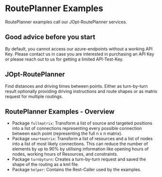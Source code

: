 # RoutePlanner Examples

RoutePlanner examples call our JOpt-RoutePlanner services.

## Good advice before you start
By default, you cannot access our azure-endpoints without a working API Key. Please contact us in case you are interested in purchasing an API Key or please reach out to us for getting a limited API-Test-Key.

## JOpt-RoutePlanner
Find distances and driving times between points. Either as turn-by-turn result optionally providing driving instructions and route shapes or as matrix request for multiple routings.

## RoutePlanner Examples - Overview

- Package `fullmatrix`: Transform a list of source and targeted positions into a list of connections representing every possible connection between each point (representing the full n x n matrix).
- Package `smartmatrix`: Transform a list of resources and a list of nodes into a list of most likely connections. This can reduce the number of elements by up to 90% by utilising information like opening hours of nodes, working hours of Resources, and constraints.
- Package `turnbyturn`: Creates a turn-by-turn request and saved the shape of the routing as a kml file.
- Package `helper`: Contains the Rest-Caller used by the examples.

